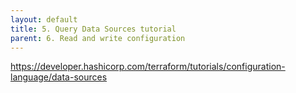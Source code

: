 ```yaml
---
layout: default
title: 5. Query Data Sources tutorial
parent: 6. Read and write configuration
---
```


https://developer.hashicorp.com/terraform/tutorials/configuration-language/data-sources